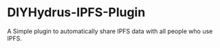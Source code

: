 # DIYHydrus-IPFS-Plugin
A Simple plugin to automatically share IPFS data with all people who use IPFS.
